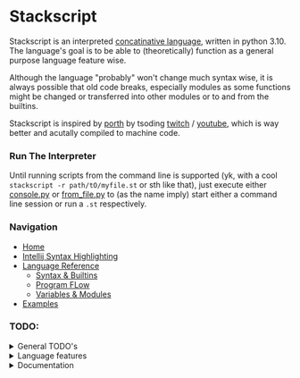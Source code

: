 # Stackscript
Stackscript is an interpreted [concatinative language](https://en.wikipedia.org/wiki/Concatenative_programming_language),
written in python 3.10. The language's goal is to be able to (theoretically) function as a general purpose language feature wise.

Although the language "probably" won't change much syntax wise, it is always possible that old code breaks, especially modules as some functions might be changed or transferred into other modules or to and from the builtins.

Stackscript is inspired by [porth](https://gitlab.com/tsoding/porth) by tsoding [twitch](https://www.twitch.tv/tsoding) / [youtube](https://www.youtube.com/c/TsodingDaily), which is way better and acutally compiled to machine code.

### Run The Interpreter
Until running scripts from the command line is supported (yk, with a cool `stackscript -r path/tO/myfile.st` or sth like that), just execute either [console.py](console.py) or [from_file.py](from_file.py) to (as the name imply) start either a command line session or run a `.st` respectively. 

### Navigation
- [Home](README.md)
- [Intellij Syntax Highlighting](editors/intellijSimpleSyntax.md)
- [Language Reference](reference/reference.md)
  - [Syntax & Builtins](reference/reference/structure_syntax_builtins.md)
  - [Program FLow](reference/reference/program_flow.md)
  - [Variables & Modules](reference/reference/variables_modules.md)
- [Examples](examples/examples.md)
  
### TODO:
<details>
<summary>General TODO's</summary>

  - [ ] make a logo
  - [ ] restructure / refactor a lot
  - [ ] create/fix a bunch of examples
  - [ ] find out what's important to do next
</details>

<details>
<summary>Language features</summary>

  - [x] modules
  - [ ] imports from local scope files ("relative imports"?)
  - [x] convert builtins to module that's imported automatically
  - standard modules
    - [x] math
    - [x] types
    - [x] os
    - io:
      - [x] file
      - [ ] networking
  - [ ] simple gfx/window module to draw on canvas for example
  - [ ] consistent error throwing
  - [ ] error handling try/except, etc
  - [ ] support for "instant key input" without the need to press enter (as used in vim for example)
  - [ ] map python's sqlite3 to a stackscript module (most likely just named "sql")
</details>

<details>
<summary>Documentation</summary>

  - [x] figure out structure
  - [x] first draft
  - [x] finish the first version
  - [ ] keep it up to date
</details>
